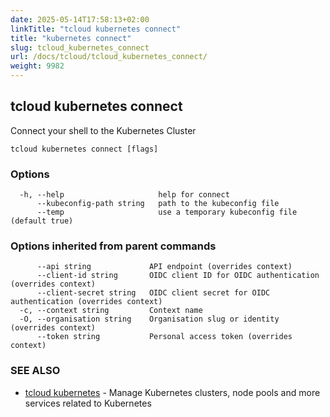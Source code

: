 ```yaml
---
date: 2025-05-14T17:58:13+02:00
linkTitle: "tcloud kubernetes connect"
title: "kubernetes connect"
slug: tcloud_kubernetes_connect
url: /docs/tcloud/tcloud_kubernetes_connect/
weight: 9982
---
```

## tcloud kubernetes connect

Connect your shell to the Kubernetes Cluster

```
tcloud kubernetes connect [flags]
```

### Options

```
  -h, --help                     help for connect
      --kubeconfig-path string   path to the kubeconfig file
      --temp                     use a temporary kubeconfig file (default true)
```

### Options inherited from parent commands

```
      --api string             API endpoint (overrides context)
      --client-id string       OIDC client ID for OIDC authentication (overrides context)
      --client-secret string   OIDC client secret for OIDC authentication (overrides context)
  -c, --context string         Context name
  -O, --organisation string    Organisation slug or identity (overrides context)
      --token string           Personal access token (overrides context)
```

### SEE ALSO

* [tcloud kubernetes](/docs/tcloud/tcloud_kubernetes/)	 - Manage Kubernetes clusters, node pools and more services related to Kubernetes

